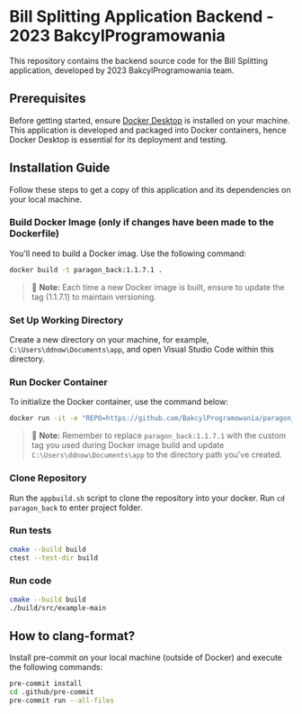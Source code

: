 # Bill Splitting Application Backend - 2023 BakcylProgramowania

This repository contains the backend source code for the Bill Splitting application, developed by 2023 BakcylProgramowania team.

## Prerequisites

Before getting started, ensure [Docker Desktop](https://www.docker.com/products/docker-desktop/) is installed on your machine. This application is developed and packaged into Docker containers, hence Docker Desktop is essential for its deployment and testing.

## Installation Guide

Follow these steps to get a copy of this application and its dependencies on your local machine.

### Build Docker Image (only if changes have been made to the Dockerfile)

You'll need to build a Docker imag. Use the following command:

```bash
docker build -t paragon_back:1.1.7.1 .
```
> 📝  **Note:** Each time a new Docker image is built, ensure to update the tag (1.1.7.1) to maintain versioning.

### Set Up Working Directory 

Create a new directory on your machine, for example, `C:\Users\ddnow\Documents\app`, and open Visual Studio Code within this directory. 

### Run Docker Container

To initialize the Docker container, use the command below:

```bash
docker run -it -e "REPO=https://github.com/BakcylProgramowania/paragon_back.git" -e "BRANCH=main" -v C:\Users\ddnow\Documents\app:/app --entrypoint /bin/bash --publish 8000:8000 --name paragon-back bakcyl/paragon_back:1.1.7
```
> 📝 **Note:** Remember to replace `paragon_back:1.1.7.1` with the custom tag you used during Docker image build and update `C:\Users\ddnow\Documents\app` to the directory path you've created.

### Clone Repository 

Run the `appbuild.sh` script to clone the repository into your docker.
Run `cd paragon_back` to enter project folder.

### Run tests
```bash
cmake --build build
ctest --test-dir build
```
### Run code
```bash
cmake --build build
./build/src/example-main
```


## How to clang-format?
Install pre-commit on your local machine (outside of Docker) and execute the following commands:
```bash
pre-commit install
cd .github/pre-commit
pre-commit run --all-files
```
